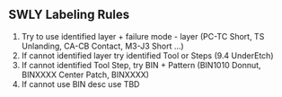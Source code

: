 ## SWLY Labeling Rules
1. Try to use identified layer + failure mode - layer (PC-TC Short, TS Unlanding, CA-CB Contact, M3-J3 Short ...)
2. If cannot identified layer try identified Tool or Steps (9.4 UnderEtch)
3. If cannot identified Tool Step, try BIN + Pattern (BIN1010 Donnut, BINXXXX Center Patch, BINXXXX)
4. If cannot use BIN desc use TBD 